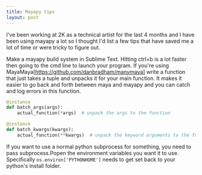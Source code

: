 ```yaml
---
title: Mayapy tips
layout: post
---
```

I've  been  working at 2K as a technical artist for the last 4 months and I have been using mayapy a lot so I thought I'd list a few tips that have saved me a lot of time or were tricky to figure out.

Make a mayapy build system in Sublime Text. Hitting ctrl+b is a lot faster then  going to the cmd line to launch your program.
If you're using MayaMaya[https://github.com/danbradham/manymaya] write a function that just takes a tuple and unpacks it for your main function. It makes it easier to go back and forth between maya and mayapy and you can catch and log errors in this function.

```python
@instance
def batch_args(args):
    actual_function(*args)  # unpack the args to the function

@instance
def batch_kwargs(kwargs):
    actual_function(**kwargs)  # unpack the keyword arguments to the function
```
If you want to use a normal python subprocess for something, you need to pass subprocess.Popen  the environment variables you want it to use. Specifically `os.environ['PYTHONHOME']` needs to get set back to your python's install folder.